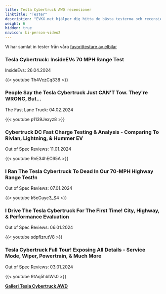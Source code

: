 ```yaml
---
title: Tesla Cybertruck AWD recensioner
linktitle: "Tester"
description: "EVKX.net hjälper dig hitta de bästa testerna och recensionerna av denna modell."
weight: 6
hidden: true
navicon: bi-person-video2
---
```

Vi har samlat in tester från våra [favorittestare av elbilar](../../../../../guides/evreviewers/)

<div class="container text-center shadow p-2 pe-4 mb-5 bg-body-tertiary rounded border">
<h3>Tesla Cybertruck: InsideEVs 70 MPH Range Test</h3>
<p>InsideEvs: 26.04.2024</p>

{{< youtube Th4VczCq338 >}}

</div>
<div class="container text-center shadow p-2 pe-4 mb-5 bg-body-tertiary rounded border">
<h3>People Say the Tesla Cybertruck Just CAN'T Tow. They're WRONG, But...</h3>
<p>The Fast Lane Truck: 04.02.2024</p>

{{< youtube p1139Jexyz8 >}}

</div>
<div class="container text-center shadow p-2 pe-4 mb-5 bg-body-tertiary rounded border">
<h3>Cybertruck DC Fast Charge Testing & Analysis - Comparing To Rivian, Lightning, & Hummer EV</h3>
<p>Out of Spec Reviews: 11.01.2024</p>

{{< youtube RnE34hEC65A >}}

</div>
<div class="container text-center shadow p-2 pe-4 mb-5 bg-body-tertiary rounded border">
<h3>I Ran The Tesla Cybertruck To Dead In Our 70-MPH Highway Range Test!n</h3>
<p>Out of Spec Reviews: 07.01.2024</p>

{{< youtube k5eGuyc3_S4 >}}

</div>
<div class="container text-center shadow p-2 pe-4 mb-5 bg-body-tertiary rounded border">
<h3>I Drive The Tesla Cybertruck For The First Time! City, Highway, & Performance Evaluation</h3>
<p>Out of Spec Reviews: 06.01.2024</p>

{{< youtube sdpfIzrutV8 >}}

</div>
<div class="container text-center shadow p-2 pe-4 mb-5 bg-body-tertiary rounded border">
<h3>Tesla Cybertruck Full Tour! Exposing All Details - Service Mode, Wiper, Powertrain, & Much More</h3>
<p>Out of Spec Reviews: 03.01.2024</p>

{{< youtube 9tAq5hbIWs0 >}}

</div>
<div class="mt-3 mb-3">
<a href="../gallery/" class="text-decoration-none text-black">
<strong><i class="bi-arrow-left"></i>Galleri  </strong>
</a>
<a href="../" class="text-decoration-none text-black float-end">
<strong>Tesla Cybertruck AWD <i class="bi-arrow-right"></i></strong>
</a>
</div>
